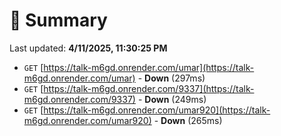 # 📖 Summary
Last updated: **4/11/2025, 11:30:25 PM**

- `GET` [https://talk-m6gd.onrender.com/umar](https://talk-m6gd.onrender.com/umar) - **Down** (297ms)
- `GET` [https://talk-m6gd.onrender.com/9337](https://talk-m6gd.onrender.com/9337) - **Down** (249ms)
- `GET` [https://talk-m6gd.onrender.com/umar920](https://talk-m6gd.onrender.com/umar920) - **Down** (265ms)
